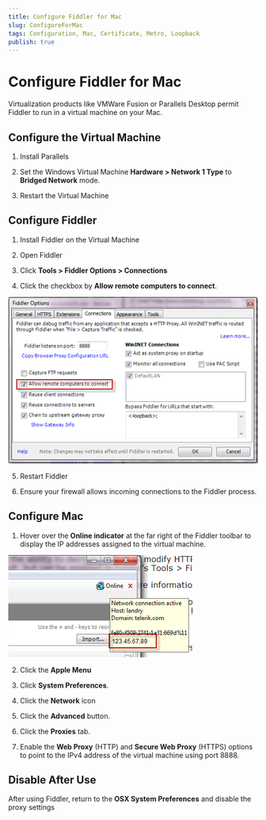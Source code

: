```yaml
---
title: Configure Fiddler for Mac
slug: ConfigureForMac
tags: Configuration, Mac, Certificate, Metro, Loopback
publish: true
---
```


Configure Fiddler for Mac
=========================

Virtualization products like VMWare Fusion or Parallels Desktop permit Fiddler to run in a virtual machine on your Mac.

Configure the Virtual Machine
-----------------------------

1. Install Parallels

2. Set the Windows Virtual Machine **Hardware > Network 1 Type** to **Bridged Network** mode.

3. Restart the Virtual Machine

Configure Fiddler
-----------------

1. Install Fiddler on the Virtual Machine

2. Open Fiddler

3. Click **Tools > Fiddler Options > Connections**

4. Click the checkbox by **Allow remote computers to connect**. 

 ![Allow remote computers to connect][1]

5. Restart Fiddler

6. Ensure your firewall allows incoming connections to the Fiddler process. 

Configure Mac 
-------------

1. Hover over the **Online indicator** at the far right of the Fiddler toolbar to display the IP addresses assigned to the virtual machine.

 ![Online Tooltip][2]

2. Click the **Apple Menu**

3. Click **System Preferences**. 

4. Click the **Network** icon

5. Click the **Advanced** button. 

6. Click the **Proxies** tab. 

7. Enable the **Web Proxy** (HTTP) and **Secure Web Proxy** (HTTPS) options to point to the IPv4 address of the virtual machine using port 8888.

Disable After Use
-----------------

After using Fiddler, return to the **OSX System Preferences** and disable the proxy settings

[1]: ../../images/ConfigureForMac/AllowRemoteComputersToConnect.png
[2]: ../../images/ConfigureForMac/OnlineTooltip.png